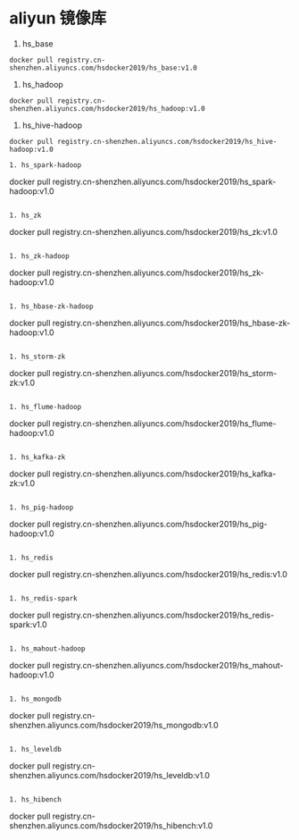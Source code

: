 # aliyun 镜像库
1. hs_base
```
docker pull registry.cn-shenzhen.aliyuncs.com/hsdocker2019/hs_base:v1.0
```

1. hs_hadoop
```
docker pull registry.cn-shenzhen.aliyuncs.com/hsdocker2019/hs_hadoop:v1.0 
```

1. hs_hive-hadoop
```
docker pull registry.cn-shenzhen.aliyuncs.com/hsdocker2019/hs_hive-hadoop:v1.0  

1. hs_spark-hadoop
```
docker pull registry.cn-shenzhen.aliyuncs.com/hsdocker2019/hs_spark-hadoop:v1.0
```

1. hs_zk
```
docker pull registry.cn-shenzhen.aliyuncs.com/hsdocker2019/hs_zk:v1.0
```

1. hs_zk-hadoop
```
docker pull registry.cn-shenzhen.aliyuncs.com/hsdocker2019/hs_zk-hadoop:v1.0
```

1. hs_hbase-zk-hadoop
```
docker pull registry.cn-shenzhen.aliyuncs.com/hsdocker2019/hs_hbase-zk-hadoop:v1.0
```

1. hs_storm-zk
```
docker pull registry.cn-shenzhen.aliyuncs.com/hsdocker2019/hs_storm-zk:v1.0
```

1. hs_flume-hadoop
```
docker pull registry.cn-shenzhen.aliyuncs.com/hsdocker2019/hs_flume-hadoop:v1.0
```

1. hs_kafka-zk
```
docker pull registry.cn-shenzhen.aliyuncs.com/hsdocker2019/hs_kafka-zk:v1.0
```

1. hs_pig-hadoop
```
docker pull registry.cn-shenzhen.aliyuncs.com/hsdocker2019/hs_pig-hadoop:v1.0
```

1. hs_redis
```
docker pull registry.cn-shenzhen.aliyuncs.com/hsdocker2019/hs_redis:v1.0
```

1. hs_redis-spark
```
docker pull registry.cn-shenzhen.aliyuncs.com/hsdocker2019/hs_redis-spark:v1.0
```

1. hs_mahout-hadoop
```
docker pull registry.cn-shenzhen.aliyuncs.com/hsdocker2019/hs_mahout-hadoop:v1.0
```

1. hs_mongodb
```
docker pull registry.cn-shenzhen.aliyuncs.com/hsdocker2019/hs_mongodb:v1.0
```

1. hs_leveldb
```
docker pull registry.cn-shenzhen.aliyuncs.com/hsdocker2019/hs_leveldb:v1.0
```

1. hs_hibench
```
docker pull registry.cn-shenzhen.aliyuncs.com/hsdocker2019/hs_hibench:v1.0
